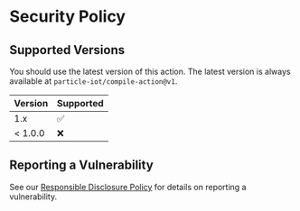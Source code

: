 # Security Policy

## Supported Versions

You should use the latest version of this action. The latest version is always available at `particle-iot/compile-action@v1`.

| Version | Supported          |
| ------- | ------------------ |
| 1.x     | :white_check_mark: |
| < 1.0.0 | :x:                |

## Reporting a Vulnerability

See our [Responsible Disclosure Policy](https://www.particle.io/legal/responsible-disclosure/) for details on reporting a vulnerability.

